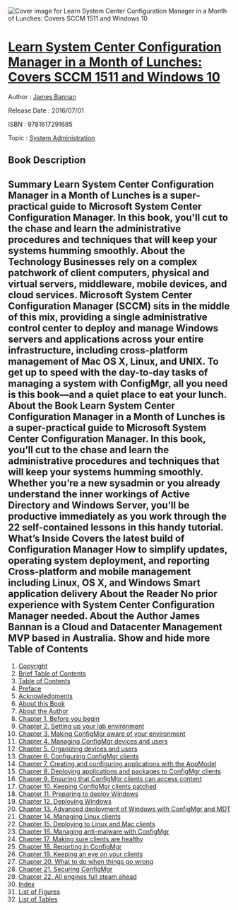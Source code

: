 ![Cover image for Learn System Center Configuration Manager in a Month of Lunches: Covers SCCM 1511 and Windows 10](https://imgdetail.ebookreading.net/cover/cover/system_admin/EB9781617291685.jpg)

[Learn System Center Configuration Manager in a Month of Lunches: Covers SCCM 1511 and Windows 10](https://ebookreading.net/view/book/Learn+System+Center+Configuration+Manager+in+a+Month+of+Lunches%3A+Covers+SCCM+1511+and+Windows+10-EB9781617291685_1.html "Learn System Center Configuration Manager in a Month of Lunches: Covers SCCM 1511 and Windows 10")
====================================================================================================================

Author : [James Bannan](https://ebookreading.net/search/author/James+Bannan)

Release Date : 2016/07/01

ISBN : 9781617291685

Topic : [System Administration](https://ebookreading.net/search/category/system-administration)

Book Description
-----------------

 Summary
Learn System Center Configuration Manager in a Month of Lunches is a super-practical guide to Microsoft System Center Configuration Manager. In this book, you'll cut to the chase and learn the administrative procedures and techniques that will keep your systems humming smoothly.
About the Technology
Businesses rely on a complex patchwork of client computers, physical and virtual servers, middleware, mobile devices, and cloud services. Microsoft System Center Configuration Manager (SCCM) sits in the middle of this mix, providing a single administrative control center to deploy and manage Windows servers and applications across your entire infrastructure, including cross-platform management of Mac OS X, Linux, and UNIX. To get up to speed with the day-to-day tasks of managing a system with ConfigMgr, all you need is this book—and a quiet place to eat your lunch.
About the Book
Learn System Center Configuration Manager in a Month of Lunches is a super-practical guide to Microsoft System Center Configuration Manager. In this book, you’ll cut to the chase and learn the administrative procedures and techniques that will keep your systems humming smoothly. Whether you’re a new sysadmin or you already understand the inner workings of Active Directory and Windows Server, you’ll be productive immediately as you work through the 22 self-contained lessons in this handy tutorial.
What’s Inside
Covers the latest build of Configuration Manager
How to simplify updates, operating system deployment, and reporting
Cross-platform and mobile management including Linux, OS X, and Windows
Smart application delivery
About the Reader
No prior experience with System Center Configuration Manager needed.
About the Author
James Bannan is a Cloud and Datacenter Management MVP based in Australia.
        Show and hide more                
Table of Contents
-----------------

1. [Copyright](https://ebookreading.net/view/book/Learn+System+Center+Configuration+Manager+in+a+Month+of+Lunches%3A+Covers+SCCM+1511+and+Windows+10-EB9781617291685_3.html)
1. [Brief Table of Contents](https://ebookreading.net/view/book/Learn+System+Center+Configuration+Manager+in+a+Month+of+Lunches%3A+Covers+SCCM+1511+and+Windows+10-EB9781617291685_4.html)
1. [Table of Contents](https://ebookreading.net/view/book/Learn+System+Center+Configuration+Manager+in+a+Month+of+Lunches%3A+Covers+SCCM+1511+and+Windows+10-EB9781617291685_5.html)
1. [Preface](https://ebookreading.net/view/book/Learn+System+Center+Configuration+Manager+in+a+Month+of+Lunches%3A+Covers+SCCM+1511+and+Windows+10-EB9781617291685_6.html)
1. [Acknowledgments](https://ebookreading.net/view/book/Learn+System+Center+Configuration+Manager+in+a+Month+of+Lunches%3A+Covers+SCCM+1511+and+Windows+10-EB9781617291685_7.html)
1. [About this Book](https://ebookreading.net/view/book/Learn+System+Center+Configuration+Manager+in+a+Month+of+Lunches%3A+Covers+SCCM+1511+and+Windows+10-EB9781617291685_8.html)
1. [About the Author](https://ebookreading.net/view/book/Learn+System+Center+Configuration+Manager+in+a+Month+of+Lunches%3A+Covers+SCCM+1511+and+Windows+10-EB9781617291685_9.html)
1. [Chapter 1. Before you begin](https://ebookreading.net/view/book/Learn+System+Center+Configuration+Manager+in+a+Month+of+Lunches%3A+Covers+SCCM+1511+and+Windows+10-EB9781617291685_10.html)
1. [Chapter 2. Setting up your lab environment](https://ebookreading.net/view/book/Learn+System+Center+Configuration+Manager+in+a+Month+of+Lunches%3A+Covers+SCCM+1511+and+Windows+10-EB9781617291685_11.html)
1. [Chapter 3. Making ConfigMgr aware of your environment](https://ebookreading.net/view/book/Learn+System+Center+Configuration+Manager+in+a+Month+of+Lunches%3A+Covers+SCCM+1511+and+Windows+10-EB9781617291685_12.html)
1. [Chapter 4. Managing ConfigMgr devices and users](https://ebookreading.net/view/book/Learn+System+Center+Configuration+Manager+in+a+Month+of+Lunches%3A+Covers+SCCM+1511+and+Windows+10-EB9781617291685_13.html)
1. [Chapter 5. Organizing devices and users](https://ebookreading.net/view/book/Learn+System+Center+Configuration+Manager+in+a+Month+of+Lunches%3A+Covers+SCCM+1511+and+Windows+10-EB9781617291685_14.html)
1. [Chapter 6. Configuring ConfigMgr clients](https://ebookreading.net/view/book/Learn+System+Center+Configuration+Manager+in+a+Month+of+Lunches%3A+Covers+SCCM+1511+and+Windows+10-EB9781617291685_15.html)
1. [Chapter 7. Creating and configuring applications with the AppModel](https://ebookreading.net/view/book/Learn+System+Center+Configuration+Manager+in+a+Month+of+Lunches%3A+Covers+SCCM+1511+and+Windows+10-EB9781617291685_16.html)
1. [Chapter 8. Deploying applications and packages to ConfigMgr clients](https://ebookreading.net/view/book/Learn+System+Center+Configuration+Manager+in+a+Month+of+Lunches%3A+Covers+SCCM+1511+and+Windows+10-EB9781617291685_17.html)
1. [Chapter 9. Ensuring that ConfigMgr clients can access content](https://ebookreading.net/view/book/Learn+System+Center+Configuration+Manager+in+a+Month+of+Lunches%3A+Covers+SCCM+1511+and+Windows+10-EB9781617291685_18.html)
1. [Chapter 10. Keeping ConfigMgr clients patched](https://ebookreading.net/view/book/Learn+System+Center+Configuration+Manager+in+a+Month+of+Lunches%3A+Covers+SCCM+1511+and+Windows+10-EB9781617291685_19.html)
1. [Chapter 11. Preparing to deploy Windows](https://ebookreading.net/view/book/Learn+System+Center+Configuration+Manager+in+a+Month+of+Lunches%3A+Covers+SCCM+1511+and+Windows+10-EB9781617291685_20.html)
1. [Chapter 12. Deploying Windows](https://ebookreading.net/view/book/Learn+System+Center+Configuration+Manager+in+a+Month+of+Lunches%3A+Covers+SCCM+1511+and+Windows+10-EB9781617291685_21.html)
1. [Chapter 13. Advanced deployment of Windows with ConfigMgr and MDT](https://ebookreading.net/view/book/Learn+System+Center+Configuration+Manager+in+a+Month+of+Lunches%3A+Covers+SCCM+1511+and+Windows+10-EB9781617291685_22.html)
1. [Chapter 14. Managing Linux clients](https://ebookreading.net/view/book/Learn+System+Center+Configuration+Manager+in+a+Month+of+Lunches%3A+Covers+SCCM+1511+and+Windows+10-EB9781617291685_23.html)
1. [Chapter 15. Deploying to Linux and Mac clients](https://ebookreading.net/view/book/Learn+System+Center+Configuration+Manager+in+a+Month+of+Lunches%3A+Covers+SCCM+1511+and+Windows+10-EB9781617291685_24.html)
1. [Chapter 16. Managing anti-malware with ConfigMgr](https://ebookreading.net/view/book/Learn+System+Center+Configuration+Manager+in+a+Month+of+Lunches%3A+Covers+SCCM+1511+and+Windows+10-EB9781617291685_25.html)
1. [Chapter 17. Making sure clients are healthy](https://ebookreading.net/view/book/Learn+System+Center+Configuration+Manager+in+a+Month+of+Lunches%3A+Covers+SCCM+1511+and+Windows+10-EB9781617291685_26.html)
1. [Chapter 18. Reporting in ConfigMgr](https://ebookreading.net/view/book/Learn+System+Center+Configuration+Manager+in+a+Month+of+Lunches%3A+Covers+SCCM+1511+and+Windows+10-EB9781617291685_27.html)
1. [Chapter 19. Keeping an eye on your clients](https://ebookreading.net/view/book/Learn+System+Center+Configuration+Manager+in+a+Month+of+Lunches%3A+Covers+SCCM+1511+and+Windows+10-EB9781617291685_28.html)
1. [Chapter 20. What to do when things go wrong](https://ebookreading.net/view/book/Learn+System+Center+Configuration+Manager+in+a+Month+of+Lunches%3A+Covers+SCCM+1511+and+Windows+10-EB9781617291685_29.html)
1. [Chapter 21. Securing ConfigMgr](https://ebookreading.net/view/book/Learn+System+Center+Configuration+Manager+in+a+Month+of+Lunches%3A+Covers+SCCM+1511+and+Windows+10-EB9781617291685_30.html)
1. [Chapter 22. All engines full steam ahead](https://ebookreading.net/view/book/Learn+System+Center+Configuration+Manager+in+a+Month+of+Lunches%3A+Covers+SCCM+1511+and+Windows+10-EB9781617291685_31.html)
1. [Index](https://ebookreading.net/view/book/Learn+System+Center+Configuration+Manager+in+a+Month+of+Lunches%3A+Covers+SCCM+1511+and+Windows+10-EB9781617291685_32.html)
1. [List of Figures](https://ebookreading.net/view/book/Learn+System+Center+Configuration+Manager+in+a+Month+of+Lunches%3A+Covers+SCCM+1511+and+Windows+10-EB9781617291685_33.html)
1. [List of Tables](https://ebookreading.net/view/book/Learn+System+Center+Configuration+Manager+in+a+Month+of+Lunches%3A+Covers+SCCM+1511+and+Windows+10-EB9781617291685_34.html)
